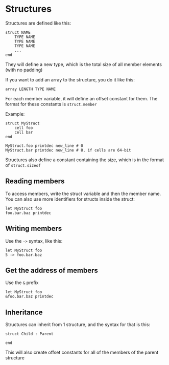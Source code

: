 # Structures

Structures are defined like this:
```
struct NAME
	TYPE NAME
	TYPE NAME
	TYPE NAME
	...
end
```

They will define a new type, which is the total size of all member elements (with no
padding)

If you want to add an array to the structure, you do it like this:

```
array LENGTH TYPE NAME
```

For each member variable, it will define an offset constant for them. The format for
these constants is `struct.member`

Example:
```
struct MyStruct
	cell foo
	cell bar
end

MyStruct.foo printdec new_line # 0
MyStruct.bar printdec new_line # 8, if cells are 64-bit
```

Structures also define a constant containing the size, which is in the format of
`struct.sizeof`

## Reading members
To access members, write the struct variable and then the member name. You can also
use more identifiers for structs inside the struct:

```
let MyStruct foo
foo.bar.baz printdec
```

## Writing members
Use the `->` syntax, like this:

```
let MyStruct foo
5 -> foo.bar.baz
```

## Get the address of members
Use the `&` prefix

```
let MyStruct foo
&foo.bar.baz printdec
```

## Inheritance
Structures can inherit from 1 structure, and the syntax for that is this:

```
struct Child : Parent

end
```

This will also create offset constants for all of the members of the parent structure

